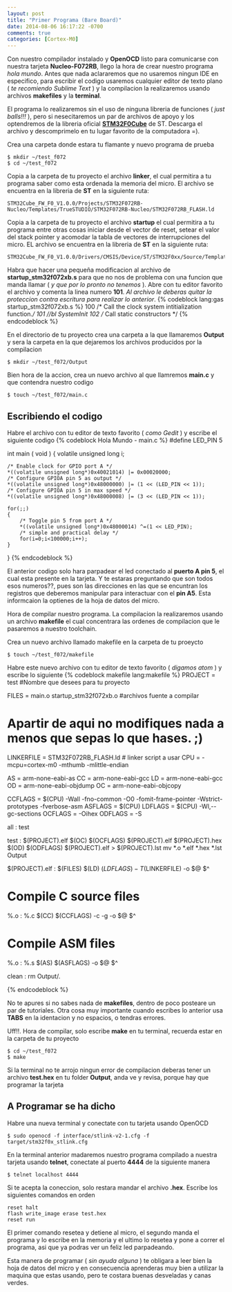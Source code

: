 ```yaml
---
layout: post
title: "Primer Programa (Bare Board)"
date: 2014-08-06 16:17:22 -0700
comments: true
categories: [Cortex-M0]
---
```


Con nuestro compilador instalado y **OpenOCD** listo para comunicarse con nuestra tarjeta **Nucleo-F072RB**, llego la hora de crear nuestro programa _hola mundo_. Antes que nada aclararemos que no usaremos ningun IDE en especifico, para escribir el codigo usaremos cualquier editor de texto plano ( _te recomiendo Sublime Text_ ) y la compilacion la realizaremos usando archivos **makefiles** y la **terminal**.

El programa lo realizaremos sin el uso de ninguna libreria de funciones ( _just balls!!!_ ), pero si nesecitaremos un par de archivos de apoyo y los optendremos de la libreria oficial [**STM32F0Cube**](http://www.st.com/web/en/catalog/tools/PF260612) de ST. Descarga el archivo y descomprimelo en tu lugar favorito de la computadora =).

Crea una carpeta donde estara tu flamante y nuevo programa de prueba
```
$ mkdir ~/test_f072
$ cd ~/test_f072
``` 

Copia a la carpeta de tu proyecto el archivo **linker**, el cual permitira a tu programa saber como esta ordenada la memoria del micro. El archivo se encuentra en la libreria de **ST** en la siguiente ruta: 
```
STM32Cube_FW_F0_V1.0.0/Projects/STM32F072RB-Nucleo/Templates/TrueSTUDIO/STM32F072RB-Nucleo/STM32F072RB_FLASH.ld
```
<!--more-->
Copia a la carpeta de tu proyecto el archivo **startup** el cual permitira a tu programa entre otras cosas iniciar desde el vector de reset, setear el valor del stack pointer y acomodar la tabla de vectores de interrupciones del micro. EL archivo se encuentra en la libreria de **ST** en la siguiente ruta:
```
STM32Cube_FW_F0_V1.0.0/Drivers/CMSIS/Device/ST/STM32F0xx/Source/Templates/gcc/startup_stm32f072xb.s
```

Habra que hacer una pequeña modificacion al archivo de **startup_stm32f072xb.s** para que no nos de problema con una funcion que manda llamar ( _y que por lo pronto no tenemos_ ). Abre con tu editor favorito el archivo y comenta la linea numero **101**. _Al archivo le deberas quitar la proteccion contra escritura para realizar lo anterior_.
{% codeblock lang:gas startup_stm32f072xb.s %}
100 /* Call the clock system intitialization function.*/
101    //bl  SystemInit
102 /* Call static constructors */
{% endcodeblock %}

En el directorio de tu proyecto crea una carpeta a la que llamaremos **Output** y sera la carpeta en la que dejaremos los archivos producidos por la compilacion
```
$ mkdir ~/test_f072/Output
```

Bien hora de la accion, crea un nuevo archivo al que llamremos **main.c** y que contendra nuestro codigo
```
$ touch ~/test_f072/main.c
```

Escribiendo el codigo
----------------------

Habre el archivo con tu editor de texto favorito ( _como Gedit_ ) y escribe el siguiente codigo
{% codeblock Hola Mundo - main.c %}
#define LED_PIN 5

int main ( void )
{
    volatile unsigned long i;
    
    /* Enable clock for GPIO port A */
    *((volatile unsigned long*)0x40021014) |= 0x00020000;
    /* Configure GPIOA pin 5 as output */
    *((volatile unsigned long*)0x48000000) |= (1 << (LED_PIN << 1));
    /* Configure GPIOA pin 5 in max speed */
    *((volatile unsigned long*)0x48000008) |= (3 << (LED_PIN << 1));

    for(;;)
    {
        /* Toggle pin 5 from port A */
        *((volatile unsigned long*)0x48000014) ^=(1 << LED_PIN);
        /* simple and practical delay */
        for(i=0;i<100000;i++);
    }
}
{% endcodeblock %}

El anterior codigo solo hara parpadear el led conectado al **puerto A pin 5**, el cual esta presente en la tarjeta. Y te estaras preguntando que son todos esos numeros??, pues son las direcciones en las que se encuntran los registros que deberemos manipular para interactuar con el **pin A5**. Esta informcaion la optienes de la hoja de datos del micro. 

Hora de compilar nuestro programa. La compilacion la realizaremos usando un archivo **makefile** el cual concentrara las ordenes de compilacion que le pasaremos a nuestro toolchain.

Crea un nuevo archivo llamado makefile en la carpeta de tu proeycto
```
$ touch ~/test_f072/makefile
```

Habre este nuevo archivo con tu editor de texto favorito ( _digamos atom_ ) y escribe lo siguiente
{% codeblock makefile lang:makefile %}
PROJECT = test  #Nombre que desees para tu proyecto

FILES = main.o startup_stm32f072xb.o #archivos fuente a compilar

# Apartir de aqui no modifiques nada a menos que sepas lo que hases. ;)
LINKERFILE = STM32F072RB_FLASH.ld # linker script a usar
CPU = -mcpu=cortex-m0 -mthumb -mlittle-endian

AS = arm-none-eabi-as
CC = arm-none-eabi-gcc
LD = arm-none-eabi-gcc
OD = arm-none-eabi-objdump
OC = arm-none-eabi-objcopy

CCFLAGS = $(CPU) -Wall -fno-common -O0 -fomit-frame-pointer -Wstrict-prototypes -fverbose-asm
ASFLAGS = $(CPU)
LDFLAGS = $(CPU) -Wl,--gc-sections 
OCFLAGS = -Oihex
ODFLAGS = -S

all : test

test : $(PROJECT).elf
    $(OC) $(OCFLAGS) $(PROJECT).elf $(PROJECT).hex
    $(OD) $(ODFLAGS) $(PROJECT).elf > $(PROJECT).lst
    mv *.o *.elf *.hex *.lst Output

$(PROJECT).elf : $(FILES)
    $(LD) $(LDFLAGS) -T$(LINKERFILE) -o $@ $^

# Compile C source files
%.o : %.c
    $(CC) $(CCFLAGS) -c -g -o $@ $^

# Compile ASM files
%.o : %.s
    $(AS) $(ASFLAGS) -o $@ $^

clean :
    rm Output/*.*

{% endcodeblock %}

No te apures si no sabes nada de **makefiles**, dentro de poco posteare un par de tutoriales. Otra cosa muy importante cuando escribes lo anterior usa **TABS** en la identacion y no espacios, o tendras errores.

Uff!!. Hora de compilar, solo escribe **make** en tu terminal, recuerda estar en la carpeta de tu proyecto
```
$ cd ~/test_f072
$ make
```

Si la terminal no te arrojo ningun error de compilacion deberas tener un archivo **test.hex** en tu folder **Output**, anda ve y revisa, porque hay que programar la tarjeta

A Programar se ha dicho
-----------------------

Habre una nueva terminal y conectate con tu tarjeta usando OpenOCD
```
$ sudo openocd -f interface/stlink-v2-1.cfg -f target/stm32f0x_stlink.cfg
```

En la terminal anterior madaremos nuestro programa compilado a nuestra tarjeta usando **telnet**, conectate al puerto **4444** de la siguiente manera
```
$ telnet localhost 4444
```

Si te acepta la coneccion, solo restara mandar el archivo **.hex**. Escribe los siguientes comandos en orden
```
reset halt
flash write_image erase test.hex
reset run
```

El primer comando resetea y detiene al micro, el segundo manda el programa y lo escribe en la memoria y el ultimo lo resetea y pone a correr el programa, asi que ya podras ver un feliz led parpadeando.

Esta manera de programar ( _sin ayuda alguna_ ) te obligara a leer bien la hoja de datos del micro y en consecuencia aprenderas muy bien a utilizar la maquina que estas usando, pero te costara buenas desveladas y canas verdes.
